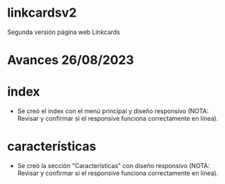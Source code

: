 # linkcardsv2
Segunda versión página web Linkcards

# Avances 26/08/2023
# index
- Se creó el index con el menú principal y diseño responsivo (NOTA: Revisar y confirmar si el responsive funciona correctamente en línea).

# características
- Se creó la sección "Características" con diseño responsivo (NOTA: Revisar y confirmar si el responsive funciona correctamente en línea).